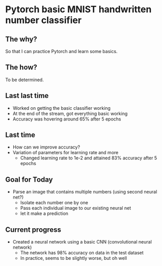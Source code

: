 # Pytorch basic MNIST handwritten number classifier

## The why? 
So that I can practice Pytorch and learn some basics.

## The how? 
To be determined.

## Last last time

* Worked on getting the basic classifier working
* At the end of the stream, got everything basic working
* Accuracy was hovering around 65% after 5 epochs

## Last time  

* How can we improve accuracy? 
* Variation of parameters for learning rate and more
    * Changed learning rate to 1e-2 and attained 83% accuracy after 5 epochs

## Goal for Today

* Parse an image that contains multiple numbers (using second neural net?)
    * Isolate each number one by one
    * Pass each individual image to our existing neural net 
    * let it make a prediction

## Current progress 

* Created a neural network using a basic CNN (convolutional neural network)
    * The network has 98% accuracy on data in the test dataset
    * In practice, seems to be slightly worse, but oh well
